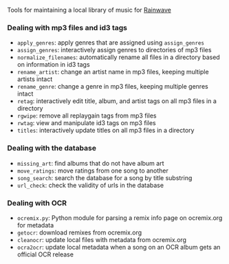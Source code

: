Tools for maintaining a local library of music for [Rainwave][]

### Dealing with mp3 files and id3 tags

*   `apply_genres`: apply genres that are assigned using `assign_genres`
*   `assign_genres`: interactively assign genres to directories of mp3 files
*   `normalize_filenames`: automatically rename all files in a directory based
    on information in id3 tags
*   `rename_artist`: change an artist name in mp3 files, keeping multiple
    artists intact
*   `rename_genre`: change a genre in mp3 files, keeping multiple genres intact
*   `retag`: interactively edit title, album, and artist tags on all mp3 files
    in a directory
*   `rgwipe`: remove all replaygain tags from mp3 files
*   `rwtag`: view and manipulate id3 tags on mp3 files
*   `titles`: interactively update titles on all mp3 files in a directory

### Dealing with the database

*   `missing_art`: find albums that do not have album art
*   `move_ratings`: move ratings from one song to another
*   `song_search`: search the database for a song by title substring
*   `url_check`: check the validity of urls in the database

### Dealing with OCR

*   `ocremix.py`: Python module for parsing a remix info page on ocremix.org for
    metadata
*   `getocr`: download remixes from ocremix.org
*   `cleanocr`: update local files with metadata from ocremix.org
*   `ocra2ocr`: update local metadata when a song on an OCR album gets an
    official OCR release

[rainwave]: http://rainwave.cc/
